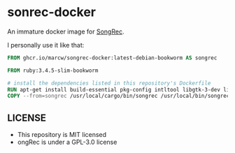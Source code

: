 # sonrec-docker

An immature docker image for [SongRec](https://github.com/marin-m/SongRec).

I personally use it like that:

```Dockerfile
FROM ghcr.io/marcw/songrec-docker:latest-debian-bookworm AS songrec

FROM ruby:3.4.5-slim-bookworm

# install the dependencies listed in this repository's Dockerfile
RUN apt-get install build-essential pkg-config intltool libgtk-3-dev libasound2-dev libpulse-dev libgtk-3-dev libssl-dev ffmpeg
COPY --from=songrec /usr/local/cargo/bin/songrec /usr/local/bin/songrec
```

## LICENSE

- This repository is MIT licensed
- ongRec is under a GPL-3.0 license
